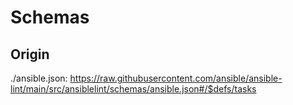 # Schemas


## Origin

./ansible.json: https://raw.githubusercontent.com/ansible/ansible-lint/main/src/ansiblelint/schemas/ansible.json#/$defs/tasks

